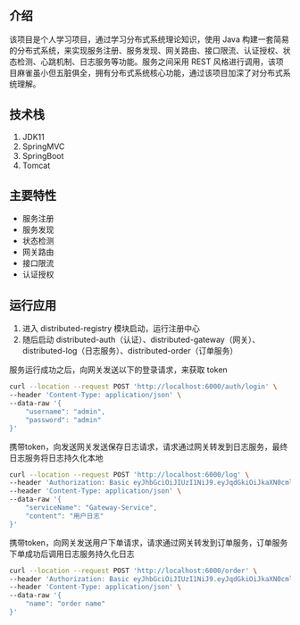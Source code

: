 ## 介绍
该项目是个人学习项目，通过学习分布式系统理论知识，使用 Java 构建一套简易的分布式系统，来实现服务注册、服务发现、网关路由、接口限流、认证授权、状态检测、心跳机制、日志服务等功能。服务之间采用 REST 风格进行调用，该项目麻雀虽小但五脏俱全，拥有分布式系统核心功能，通过该项目加深了对分布式系统理解。
## 技术栈
1. JDK11
2. SpringMVC
3. SpringBoot
4. Tomcat

## 主要特性
* 服务注册
* 服务发现
* 状态检测
* 网关路由
* 接口限流
* 认证授权

## 运行应用
1. 进入 distributed-registry 模块启动，运行注册中心
2. 随后启动 distributed-auth（认证）、distributed-gateway（网关）、distributed-log（日志服务）、distributed-order（订单服务）

服务运行成功之后，向网关发送以下的登录请求，来获取 token
```sh
curl --location --request POST 'http://localhost:6000/auth/login' \
--header 'Content-Type: application/json' \
--data-raw '{
    "username": "admin",
    "password": "admin"
}'
```
携带token，向发送网关发送保存日志请求，请求通过网关转发到日志服务，最终日志服务将日志持久化本地
``` sh
curl --location --request POST 'http://localhost:6000/log' \
--header 'Authorization: Basic eyJhbGciOiJIUzI1NiJ9.eyJqdGkiOiJkaXN0cmlidXRlZC1hdXRoIiwic3ViIjoiYWRtaW4iLCJhdXRob3JpdGllcyI6WyJBRE1JTiJdLCJpYXQiOjE2MjM5OTE0ODQsImV4cCI6MTYyNDU5NjI4NH0.aTQQOwiJ0m5A4BGqGmT8JRztPMj-4zaC93466jKv8d0' \
--header 'Content-Type: application/json' \
--data-raw '{
    "serviceName": "Gateway-Service",
    "content": "用户日志"
}'
```
携带token，向网关发送用户下单请求，请求通过网关转发到订单服务，订单服务下单成功后调用日志服务持久化日志
```sh
curl --location --request POST 'http://localhost:6000/order' \
--header 'Authorization: Basic eyJhbGciOiJIUzI1NiJ9.eyJqdGkiOiJkaXN0cmlidXRlZC1hdXRoIiwic3ViIjoiYWRtaW4iLCJhdXRob3JpdGllcyI6WyJBRE1JTiJdLCJpYXQiOjE2MjM5OTE0ODQsImV4cCI6MTYyNDU5NjI4NH0.aTQQOwiJ0m5A4BGqGmT8JRztPMj-4zaC93466jKv8d0' \
--header 'Content-Type: application/json' \
--data-raw '{
    "name": "order name"
}'
```



  
